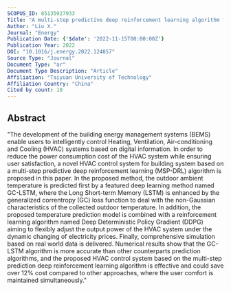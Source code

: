 ```yaml
---
SCOPUS_ID: 85135927933
Title: "A multi-step predictive deep reinforcement learning algorithm for HVAC control systems in smart buildings"
Author: "Liu X."
Journal: "Energy"
Publication Date: {'$date': '2022-11-15T00:00:00Z'}
Publication Year: 2022
DOI: "10.1016/j.energy.2022.124857"
Source Type: "Journal"
Document Type: "ar"
Document Type Description: "Article"
Affiliation: "Taiyuan University of Technology"
Affiliation Country: "China"
Cited by count: 18
---
```


## Abstract
"The development of the building energy management systems (BEMS) enable users to intelligently control Heating, Ventilation, Air-conditioning and Cooling (HVAC) systems based on digital information. In order to reduce the power consumption cost of the HVAC system while ensuring user satisfaction, a novel HVAC control system for building system based on a multi-step predictive deep reinforcement learning (MSP-DRL) algorithm is proposed in this paper. In the proposed method, the outdoor ambient temperature is predicted first by a featured deep learning method named GC-LSTM, where the Long Short-term Memory (LSTM) is enhanced by the generalized correntropy (GC) loss function to deal with the non-Gaussian characteristics of the collected outdoor temperature. In addition, the proposed temperature prediction model is combined with a reinforcement learning algorithm named Deep Deterministic Policy Gradient (DDPG) aiming to flexibly adjust the output power of the HVAC system under the dynamic changing of electricity prices. Finally, comprehensive simulation based on real world data is delivered. Numerical results show that the GC-LSTM algorithm is more accurate than other counterparts prediction algorithms, and the proposed HVAC control system based on the multi-step prediction deep reinforcement learning algorithm is effective and could save over 12% cost compared to other approaches, where the user comfort is maintained simultaneously."
